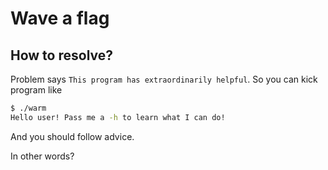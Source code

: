 # Wave a flag

## How to resolve?

Problem says `This program has extraordinarily helpful`.
So you can kick program like

````bash
$ ./warm 
Hello user! Pass me a -h to learn what I can do!
````

And you should follow advice.

In other words?